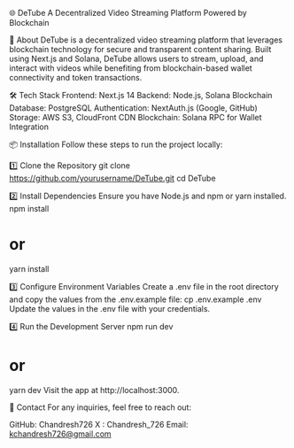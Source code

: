 🌐 DeTube
A Decentralized Video Streaming Platform Powered by Blockchain


📖 About
DeTube is a decentralized video streaming platform that leverages blockchain technology for secure and transparent content sharing. Built using Next.js and Solana, DeTube allows users to stream, upload, and interact with videos while benefiting from blockchain-based wallet connectivity and token transactions.

🛠️ Tech Stack
Frontend: Next.js 14
Backend: Node.js, Solana Blockchain
Database: PostgreSQL
Authentication: NextAuth.js (Google, GitHub)
Storage: AWS S3, CloudFront CDN
Blockchain: Solana RPC for Wallet Integration

📦 Installation
Follow these steps to run the project locally:

1️⃣ Clone the Repository
git clone https://github.com/yourusername/DeTube.git
cd DeTube

2️⃣ Install Dependencies
Ensure you have Node.js and npm or yarn installed.
npm install
# or
yarn install

3️⃣ Configure Environment Variables
Create a .env file in the root directory and copy the values from the .env.example file:
cp .env.example .env
Update the values in the .env file with your credentials.

4️⃣ Run the Development Server
npm run dev
# or
yarn dev
Visit the app at http://localhost:3000.

📧 Contact
For any inquiries, feel free to reach out:

GitHub: Chandresh726
X : Chandresh_726
Email: kchandresh726@gmail.com